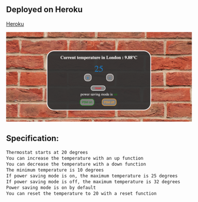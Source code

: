 ## Deployed on Heroku

[Heroku](https://thermostat-app-js.herokuapp.com)


![Pictures of UI](thermostat.png)



## Specification:
```
Thermostat starts at 20 degrees
You can increase the temperature with an up function
You can decrease the temperature with a down function
The minimum temperature is 10 degrees
If power saving mode is on, the maximum temperature is 25 degrees
If power saving mode is off, the maximum temperature is 32 degrees
Power saving mode is on by default
You can reset the temperature to 20 with a reset function

```
